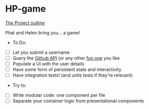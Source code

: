 # HP-game

[The Project outline](https://github.com/oliverjam/fac-react-project/blob/master/README.md)

Phat and Helen bring you... a game!

* To Do:
- [ ] Let you submit a username
- [ ] Query the [Github API](https://developer.github.com/v3/) (or any other [fun one](https://www.potterapi.com/) you like
- [ ] Populate a UI with the user details
- [ ] Have some form of persistent state and interactivity
- [ ] Have integration tests! (and units tests if they're relevant)

* Try to:
- [ ] Write modular code: one component per file
- [ ] Separate your container logic from presentational components